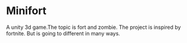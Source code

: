 # Minifort
A unity 3d game.The topic is fort and zombie. The project is inspired by fortnite. But is going to different in many ways.
